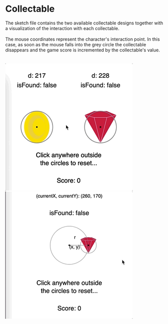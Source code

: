 # __Collectable__

The sketch file contains the two available collectable designs together with a visualization of the interaction with each collectable.<br>
<br>
The mouse coordinates represent the character's interaction point. In this case, as soon as the mouse falls into the grey circle the collectable disappears and the game score is incremented by the collectable's value.<br>
<br>
<br>
<img src="./animation.gif" alt="Static Collectables" width="400" height="400">
<img src="./rotating_animation.gif" alt="Rotating Collectable" width="400" height="400">
